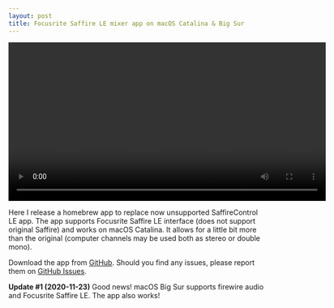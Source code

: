 ```yaml
---
layout: post
title: Focusrite Saffire LE mixer app on macOS Catalina & Big Sur
---
```


<video width="626" autoplay loop>
    <source src="/attachments/saffire-le-mixer.mp4" type="video/mp4">
</video>

Here I release a homebrew app to replace now unsupported SaffireControl LE app. The app supports Focusrite Saffire LE interface (does not support original Saffire) and works on macOS Catalina. It allows for a little bit more than the original (computer channels may be used both as stereo or double mono).

Download the app from [GitHub](https://github.com/kfigiela/saffire-mixer-ui/releases). Should you find any issues, please report them on [GitHub Issues](https://github.com/kfigiela/saffire-mixer-ui/issues).

**Update #1 (2020-11-23)** Good news! macOS Big Sur supports firewire audio and Focusrite Saffire LE. The app also works!
